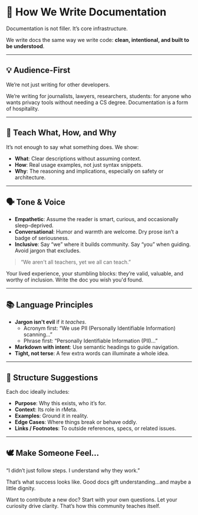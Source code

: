 # 📝 How We Write Documentation

Documentation is not filler. It’s core infrastructure.

We write docs the same way we write code: **clean, intentional, and built to be understood**.

---

## 💡 Audience-First

We’re not just writing for other developers.

We’re writing for journalists, lawyers, researchers, students: for anyone who wants privacy tools without needing a CS degree. Documentation is a form of hospitality.

---

## 🧠 Teach What, How, and Why

It’s not enough to say what something does. We show:

- **What**: Clear descriptions without assuming context.
- **How**: Real usage examples, not just syntax snippets.
- **Why**: The reasoning and implications, especially on safety or architecture.

---

## 🗣 Tone & Voice

- **Empathetic**: Assume the reader is smart, curious, and occasionally sleep-deprived.
- **Conversational**: Humor and warmth are welcome. Dry prose isn’t a badge of seriousness.
- **Inclusive**: Say “we” where it builds community. Say “you” when guiding. Avoid jargon that excludes.

> “We aren't all teachers, yet we all can teach.”

Your lived experience, your stumbling blocks: they’re valid, valuable, and worthy of inclusion. Write the doc you wish you'd found.

---

## 📚 Language Principles

- **Jargon isn't evil** if it *teaches*.
    - Acronym first: “We use PII (Personally Identifiable Information) scanning…”
    - Phrase first: “Personally Identifiable Information (PII)…”
- **Markdown with intent**: Use semantic headings to guide navigation.
- **Tight, not terse**: A few extra words can illuminate a whole idea.

---

## 🧱 Structure Suggestions

Each doc ideally includes:

- **Purpose**: Why this exists, who it’s for.
- **Context**: Its role in rMeta.
- **Examples**: Ground it in reality.
- **Edge Cases**: Where things break or behave oddly.
- **Links / Footnotes**: To outside references, specs, or related issues.

---

## 🕊 Make Someone Feel…

“I didn’t just follow steps. I understand why they work.”

That’s what success looks like. Good docs gift understanding...and maybe a little dignity.

Want to contribute a new doc? Start with your own questions. Let your curiosity drive clarity. That’s how this community teaches itself.
